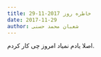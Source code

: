 ```yaml
---
title: خاطره روز 2017-11-29
date: 2017-11-29
author: شعبان محمد حسنی
---
```


اصلا یادم نمیاد امروز چی کار کردم.